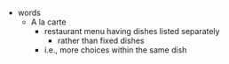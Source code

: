 - words
  - A la carte
    - restaurant menu having dishes listed separately
      - rather than fixed dishes
    - i.e., more choices within the same dish
